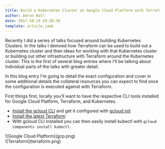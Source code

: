 ```yaml
---
title: Build a Kubernetes Cluster on Google Cloud Platform with Terraform
author: Adron Hall
date: 2017-10-19 19:20:39
template: article.jade
---
```

Recently I did a series of talks focused around building Kubernetes Clusters. In the talks I demoed how Terraform can be used to build out a Kubernetes cluster and then ideas for working with that Kubernetes cluster or building out other infrastructure with Terraform around the Kubernetes cluster. This is the first of several blog entries where I'll be talking about individual parts of the talks with greater detail.

In this blog entry I'm going to detail the exact configuration and cover in some additional details the collateral resources you can expect to find once the configuration is executed against with Terraform.

<span class="more"></span>

First things first, locally you'll want to have the respective CLI tools installed for Google Cloud Platform, Terraform, and Kubernetes.

* [Install the gcloud CLI](https://cloud.google.com/sdk/downloads) and get it configured with [gcloud init](https://cloud.google.com/sdk/gcloud/reference/init)
* [Install the latest Terraform](https://www.terraform.io/intro/getting-started/install.html)
* With gcloud CLI installed you can then easily install kubectl with `gcloud components install kubectl`.

<div class="image float-right">
    ![Google Cloud Platform](gcp.png)
</div>

<div class="image float-right">
    ![Terraform](terraform.png)
</div>
